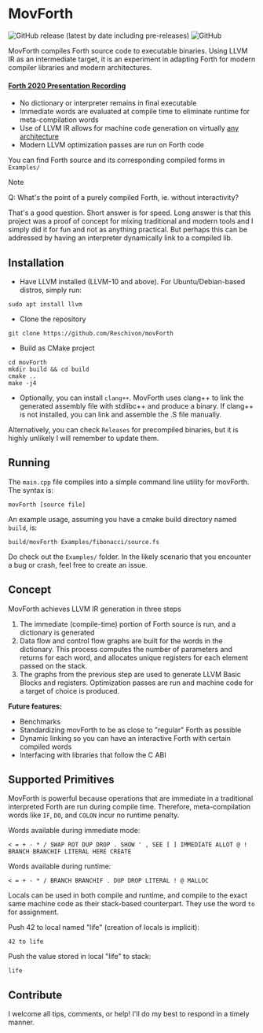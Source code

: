 # MovForth

![GitHub release (latest by date including pre-releases)](https://img.shields.io/github/v/release/Reschivon/movForth?display_name=release&include_prereleases&label=release)   ![GitHub](https://img.shields.io/github/license/Reschivon/movForth?label=license)



MovForth compiles Forth source code to executable binaries. Using LLVM IR as an intermediate target, it is an experiment in adapting Forth for modern compiler libraries and modern architectures.

#### **[Forth 2020 Presentation Recording](https://youtu.be/CgxwbeLWSZM?t=9963)**

- No dictionary or interpreter remains in final executable
- Immediate words are evaluated at compile time to eliminate runtime for meta-compilation words
- Use of LLVM IR allows for machine code generation on virtually [any architecture](https://en.wikipedia.org/wiki/LLVM#Back_ends)
- Modern LLVM optimization passes are run on Forth code

You can find Forth source and its corresponding compiled forms in `Examples/`

> [!NOTE]
> Q: What's the point of a purely compiled Forth, ie. without interactivity? 
> 
> That's a good question. Short answer is for speed. Long answer is that this project was a proof of concept for mixing traditional and modern tools and I 
> simply did it for fun and not as anything practical. But perhaps this can be addressed by having an interpreter dynamically link to a 
> compiled lib. 

## Installation

- Have LLVM installed (LLVM-10 and above). For Ubuntu/Debian-based distros, simply run:

```
sudo apt install llvm
```

- Clone the repository

```
git clone https://github.com/Reschivon/movForth
```

- Build as CMake project
```
cd movForth
mkdir build && cd build
cmake ..
make -j4
```

- Optionally, you can install `clang++`. MovForth uses clang++ to link the generated assembly file with stdlibc++ and produce a binary. If clang++ is not installed, you can link and assemble the .S file manually.

Alternatively, you can check `Releases` for precompiled binaries, but it is highly unlikely I will remember to update them.

## Running

The `main.cpp` file compiles into a simple command line utility for movForth. The syntax is:

`movForth [source file]`

An example usage, assuming you have a cmake build directory named `build`, is:
```
build/movForth Examples/fibonacci/source.fs
```
Do check out the `Examples/` folder. In the likely scenario that you encounter a bug or crash, feel free to create an issue.


## Concept
MovForth achieves LLVM IR generation in three steps

1. The immediate (compile-time) portion of Forth source is run, and a dictionary is generated
2. Data flow and control flow graphs are built for the words in the dictionary. This process computes the number of parameters and returns for each word, and allocates unique registers for each element passed on the stack.
3. The graphs from the previous step are used to generate LLVM Basic Blocks and registers. Optimization passes are run and machine code for a target of choice is produced.

**Future features:**
- Benchmarks
- Standardizing movForth to be as close to "regular" Forth as possible
- Dynamic linking so you can have an interactive Forth with certain compiled words
- Interfacing with libraries that follow the C ABI

## Supported Primitives
MovForth is powerful because operations that are immediate in a traditional interpreted Forth are run during compile time. Therefore, meta-compilation words like `IF`, `DO`, and `COLON` incur no runtime penalty.

Words available during immediate mode:

```< = + - * / SWAP ROT DUP DROP . SHOW ' , SEE [ ] IMMEDIATE ALLOT @ ! BRANCH BRANCHIF LITERAL HERE CREATE```

Words available during runtime:

```< = + - * / BRANCH BRANCHIF . DUP DROP LITERAL ! @ MALLOC ```

Locals can be used in both compile and runtime, and compile to the
exact same machine code as their stack-based counterpart.
They use the word `to` for assignment. 

Push 42 to local named "life" (creation of locals is implicit):

`42 to life`

Push the value stored in local "life" to stack:

`life`

## Contribute
I welcome all tips, comments, or help! I'll do my best to respond in a timely manner.
